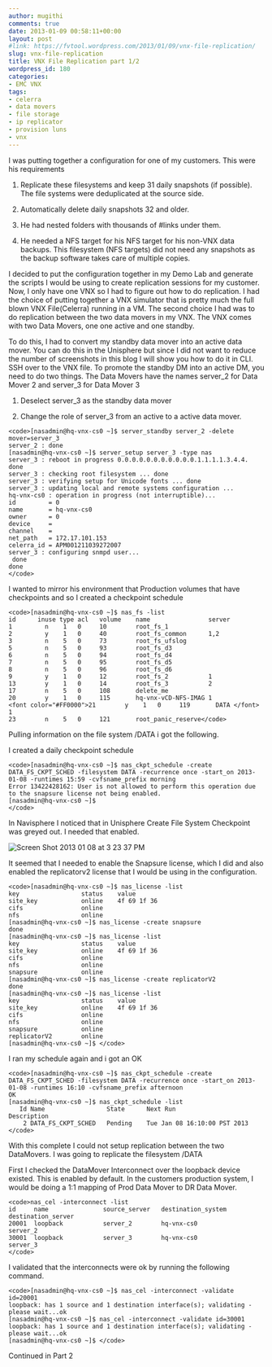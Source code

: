 ```yaml
---
author: mugithi
comments: true
date: 2013-01-09 00:58:11+00:00
layout: post
#link: https://fvtool.wordpress.com/2013/01/09/vnx-file-replication/
slug: vnx-file-replication
title: VNX File Replication part 1/2
wordpress_id: 180
categories:
- EMC VNX
tags:
- celerra
- data movers
- file storage
- ip replicator
- provision luns
- vnx
---
```


I was putting together a configuration for one of my customers. This were his requirements




	
  1. Replicate these filesystems and keep 31 daily snapshots (if 
possible).  The file systems were deduplicated at the source side. 


  2. Automatically delete daily snapshots 32 and older. 


  3. He had nested folders with thousands of #links under them.


  4. He needed a NFS target for his NFS target for his non-VNX data backups. This filesystem (NFS targets) did not need any snapshots as the backup software takes care of multiple copies. 




I decided to put the configuration together in my Demo Lab and generate the scripts I would be using to create replication sessions for my customer. Now, I only have one VNX so I had to figure out how to do replication. I had the choice of putting together a VNX simulator that is pretty much the full blown VNX File(Celerra) running in a VM. The second choice I had was to do replication between the two data movers in my VNX. The VNX comes with two Data Movers, one one active and one standby. 

To do this, I had  to convert my standby data mover into an active data mover. You can do this in the Unisphere but since I did not want to reduce the number of screenshots in this blog I will show you how to do it in CLI. SSH over to the VNX file. To promote the standby DM into an active DM, you need to do two things. The Data Movers have the names server_2 for Data Mover 2 and server_3 for Data Mover 3

	
  1. Deselect server_3 as the standby data mover
	
  2. Change the role of server_3 from an active to a active data mover.




    
    <code>[nasadmin@hq-vnx-cs0 ~]$ server_standby server_2 -delete mover=server_3
    server_2 : done
    [nasadmin@hq-vnx-cs0 ~]$ server_setup server_3 -type nas
    server_3 : reboot in progress 0.0.0.0.0.0.0.0.0.0.0.1.1.1.1.3.4.4. done 
    server_3 : checking root filesystem ... done 
    server_3 : verifying setup for Unicode fonts ... done 
    server_3 : updating local and remote systems configuration ...
    hq-vnx-cs0 : operation in progress (not interruptible)...
    id         = 0
    name       = hq-vnx-cs0
    owner      = 0
    device     = 
    channel    = 
    net_path   = 172.17.101.153
    celerra_id = APM001211039272007
    server_3 : configuring snmpd user...
     done 
    done
    </code>



I wanted to mirror his environment that Production volumes that have checkpoints and so I created a checkpoint schedule


    
    <code>[nasadmin@hq-vnx-cs0 ~]$ nas_fs -list
    id      inuse type acl   volume    name                server
    1         n    1   0     10        root_fs_1           
    2         y    1   0     40        root_fs_common      1,2
    3         n    5   0     73        root_fs_ufslog      
    5         n    5   0     93        root_fs_d3          
    6         n    5   0     94        root_fs_d4          
    7         n    5   0     95        root_fs_d5          
    8         n    5   0     96        root_fs_d6          
    9         y    1   0     12        root_fs_2           1
    13        y    1   0     14        root_fs_3           2
    17        n    5   0     108       delete_me           
    20        y    1   0     115       hq-vnx-vCD-NFS-IMAG 1
    <font color="#FF0000">21        y    1   0     119       DATA </font>               1
    23        n    5   0     121       root_panic_reserve</code>



Pulling information on the file system /DATA i got the following.   

I created a daily checkpoint schedule 


    
    <code>[nasadmin@hq-vnx-cs0 ~]$ nas_ckpt_schedule -create DATA_FS_CKPT_SCHED -filesystem DATA -recurrence once -start_on 2013-01-08 -runtimes 15:59 -cvfsname_prefix morning
    Error 13422428162: User is not allowed to perform this operation due to the snapsure license not being enabled.
    [nasadmin@hq-vnx-cs0 ~]$
    </code>



In Navisphere I noticed that in Unisphere Create File System Checkpoint was greyed out. I needed that enabled. 

![Screen Shot 2013 01 08 at 3 23 37 PM](http://fvtool.files.wordpress.com/2013/01/screen-shot-2013-01-08-at-3-23-37-pm.png)

It seemed that I needed to enable the Snapsure license, which I did and also enabled the replicatorv2 license that I would be using in the configuration.


    
    <code>[nasadmin@hq-vnx-cs0 ~]$ nas_license -list
    key                 status    value
    site_key            online    4f 69 1f 36
    cifs                online    
    nfs                 online    
    [nasadmin@hq-vnx-cs0 ~]$ nas_license -create snapsure
    done
    [nasadmin@hq-vnx-cs0 ~]$ nas_license -list
    key                 status    value
    site_key            online    4f 69 1f 36
    cifs                online    
    nfs                 online    
    snapsure            online    
    [nasadmin@hq-vnx-cs0 ~]$ nas_license -create replicatorV2 
    done
    [nasadmin@hq-vnx-cs0 ~]$ nas_license -list
    key                 status    value
    site_key            online    4f 69 1f 36
    cifs                online    
    nfs                 online    
    snapsure            online    
    replicatorV2        online    
    [nasadmin@hq-vnx-cs0 ~]$ </code>



I ran my schedule again and i got an OK


    
    <code>[nasadmin@hq-vnx-cs0 ~]$ nas_ckpt_schedule -create DATA_FS_CKPT_SCHED -filesystem DATA -recurrence once -start_on 2013-01-08 -runtimes 16:10 -cvfsname_prefix afternoon
    OK
    [nasadmin@hq-vnx-cs0 ~]$ nas_ckpt_schedule -list
       Id Name                 State      Next Run                       Description
        2 DATA_FS_CKPT_SCHED   Pending    Tue Jan 08 16:10:00 PST 2013  
    </code>



With this complete I could not setup replication between the two DataMovers. I was going to replicate the filesystem /DATA

First I checked the DataMover Interconnect over the loopback device existed. This is enabled by default. In the customers production system, I would be doing a 1:1 mapping of Prod Data Mover to DR Data Mover.


    
    <code>nas_cel -interconnect -list
    id     name               source_server   destination_system   destination_server
    20001  loopback           server_2        hq-vnx-cs0           server_2
    30001  loopback           server_3        hq-vnx-cs0           server_3
    </code>


I validated that the interconnects were ok by running the following command.

    
    <code>[nasadmin@hq-vnx-cs0 ~]$ nas_cel -interconnect -validate id=20001
    loopback: has 1 source and 1 destination interface(s); validating - please wait...ok
    [nasadmin@hq-vnx-cs0 ~]$ nas_cel -interconnect -validate id=30001
    loopback: has 1 source and 1 destination interface(s); validating - please wait...ok
    [nasadmin@hq-vnx-cs0 ~]$ </code>





Continued in Part 2
